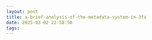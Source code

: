 ```yaml
---
layout: post
title: a-brief-analysis-of-the-metadata-system-in-3fs
date: 2025-03-02 22:58:50
tags:
---
```

